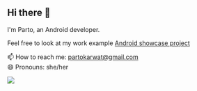 ## Hi there 👋 

I'm Parto, an Android developer.

Feel free to look at my work example [Android showcase project](https://github.com/partokarwat/showcase)

📫 How to reach me: partokarwat@gmail.com <br/>
😄 Pronouns: she/her <br/>

[![](https://visitcount.itsvg.in/api?id=partokarwat&label=Profile%20Views&color=1&icon=4&pretty=false)](https://visitcount.itsvg.in)
<!--
**partokarwat/partokarwat** is a ✨ _special_ ✨ repository because its `README.md` (this file) appears on your GitHub profile.

Here are some ideas to get you started:

- 🔭 I’m currently working on ...
- 🌱 I’m currently learning ...
- 👯 I’m looking to collaborate on ...
- 🤔 I’m looking for help with ...
- 💬 Ask me about ...
- 📫 How to reach me: ...
- 😄 Pronouns: ...
- ⚡ Fun fact: ...
-->
